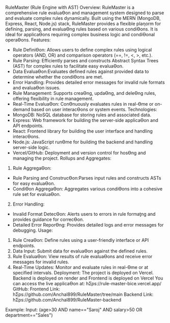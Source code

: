 RuleMaster
(Rule Engine with AST)
Overview:
RuleMaster is a comprehensive rule evaluaƟon and management system designed to parse
and evaluate complex rules dynamically. Built using the MERN (MongoDB, Express, React,
Node.js) stack, RuleMaster provides a flexible plaƞorm for defining, parsing, and evaluaƟng
rules based on various condiƟons. It is ideal for applicaƟons requiring complex business logic
and condiƟonal operaƟons.
Features:
- Rule DefiniƟon: Allows users to define complex rules using logical operators (AND, OR) and
comparison operators (==, !=, <, >, etc.).
- Rule Parsing: Efficiently parses and constructs Abstract Syntax Trees (AST) for complex rules
to facilitate easy evaluaƟon.
- Data EvaluaƟon:Evaluates defined rules against provided data to determine whether the
condiƟons are met.
- Error Handling: Provides detailed error messages for invalid rule formats and evaluaƟon
issues.
- Rule Management: Supports creaƟng, updaƟng, and deleƟng rules, offering flexibility in
rule management.
- Real-Time EvaluaƟon: ConƟnuously evaluates rules in real-Ɵme or on-demand based on
user interacƟons or system events.
Technologies:
- MongoDB: NoSQL database for storing rules and associated data.
- Express: Web framework for building the server-side applicaƟon and API endpoints.
- React: Frontend library for building the user interface and handling interacƟons.
- Node.js: JavaScript runƟme for building the backend and handling server-side logic.
- Vercel/GitHub: Deployment and version control for hosƟng and managing the project.
Rollups and Aggregates:
1. Rule AggregaƟon:
 - Rule Parsing and ConstrucƟon:Parses input rules and constructs ASTs for easy evaluaƟon.
 - CondiƟon AggregaƟon: Aggregates various condiƟons into a cohesive rule set for
evaluaƟon.

2. Error Handling:
 - Invalid Format DetecƟon: Alerts users to errors in rule formaƫng and provides guidance
for correcƟon.
 - Detailed Error ReporƟng: Provides detailed logs and error messages for debugging.
Usage:
1. Rule CreaƟon: Define rules using a user-friendly interface or API endpoints.
2. Data Input: Submit data for evaluaƟon against the defined rules.
3. Rule EvaluaƟon: View results of rule evaluaƟons and receive error messages for invalid
rules.
4. Real-Time Updates: Monitor and evaluate rules in real-Ɵme or at specified intervals.
Deployment:
The project is deployed on Vercel.
Backend is deployed on render and Frontend is deployed on Vercel
You can access the live applicaƟon at: hƩps://rule-master-bice.vercel.app/
GitHub:
Frontend Link: hƩps://github.com/Anchal899/RuleMaster/tree/main
Backend Link: hƩps://github.com/Anchal899/RuleMaster-backend

Example:
Input:
(age>30 AND name=="Saroj" AND salary>50 OR department=="Sales")
